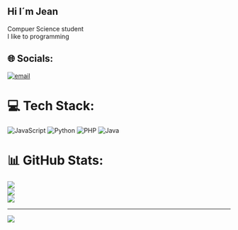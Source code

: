 ## Hi I´m Jean

Compuer Science student <br/>
I like to programming <br/>

## 🌐 Socials:
[![email](https://img.shields.io/badge/Email-D14836?logo=gmail&logoColor=white)](mailto:jeancardona3124@gmail.com) 

# 💻 Tech Stack:
![JavaScript](https://img.shields.io/badge/javascript-%23323330.svg?style=for-the-badge&logo=javascript&logoColor=%23F7DF1E) ![Python](https://img.shields.io/badge/python-3670A0?style=for-the-badge&logo=python&logoColor=ffdd54) ![PHP](https://img.shields.io/badge/php-%23777BB4.svg?style=for-the-badge&logo=php&logoColor=white) ![Java](https://img.shields.io/badge/java-%23ED8B00.svg?style=for-the-badge&logo=openjdk&logoColor=white)
# 📊 GitHub Stats:
![](https://github-readme-stats.vercel.app/api?username=sXik&theme=dark&hide_border=false&include_all_commits=false&count_private=false)<br/>
![](https://nirzak-streak-stats.vercel.app/?user=sXik&theme=dark&hide_border=false)<br/>
![](https://github-readme-stats.vercel.app/api/top-langs/?username=sXik&theme=dark&hide_border=false&include_all_commits=false&count_private=false&layout=compact)

---
[![](https://visitcount.itsvg.in/api?id=sXik&icon=0&color=0)](https://visitcount.itsvg.in)

<!-- Proudly created with GPRM ( https://gprm.itsvg.in ) -->
